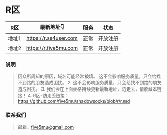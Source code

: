 # R区

| R区 | 最新地址👇 | 服务 | 状态 |
| :----: | :----: | :----: | :----: |
| 地址1 | https://r.ss4user.com | 正常 | 开放注册 | 
| 地址2 | https://r.five5mu.com | 正常 | 开放注册 | 

### 说明
>因众所周知的原因，域名可能经常被墙。
>这不会影响服务质量，只会给找不到路的朋友造成困扰。
> 2. 这不会影响服务质量，只会给找不到路的朋友造成困扰。
> 3. 我们会在上面表格持续更新最新地址，防走丢，请收藏本链接！
> 4. R区-防走丢链接：https://github.com/five5mu/shadowsocks/blob/r/r.md

### 联系我们
> 邮箱：five5mu@gmail.com
